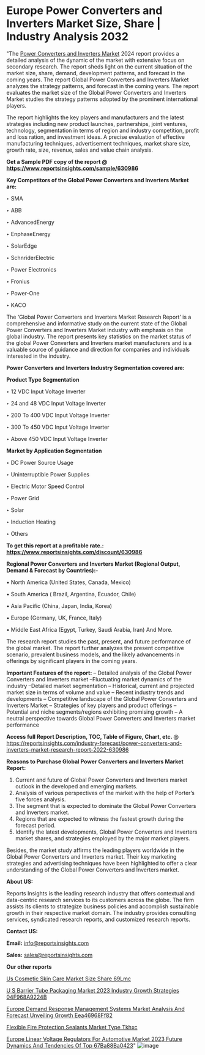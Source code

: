 # Europe Power Converters and Inverters Market Size, Share | Industry Analysis 2032

"The <a href=https://www.reportsinsights.com/sample/630986>Power Converters and Inverters Market</a> 2024 report provides a detailed analysis of the dynamic of the market with extensive focus on secondary research. The report sheds light on the current situation of the market size, share, demand, development patterns, and forecast in the coming years. The report Global Power Converters and Inverters Market analyzes the strategy patterns, and forecast in the coming years. The report evaluates the market size of the Global Power Converters and Inverters Market studies the strategy patterns adopted by the prominent international players.

The report highlights the key players and manufacturers and the latest strategies including new product launches, partnerships, joint ventures, technology, segmentation in terms of region and industry competition, profit and loss ration, and investment ideas. A precise evaluation of effective manufacturing techniques, advertisement techniques, market share size, growth rate, size, revenue, sales and value chain analysis.

<strong>Get a Sample PDF copy of the report @ <a href=https://www.reportsinsights.com/sample/630986 style=color:#0000ff;>https://www.reportsinsights.com/sample/630986</a></strong>

<strong>Key Competitors of the Global Power Converters and Inverters Market are:</strong>

‣ SMA

‣ ABB

‣ AdvancedEnergy

‣ EnphaseEnergy

‣ SolarEdge

‣ SchnriderElectric

‣ Power Electronics

‣ Fronius

‣ Power-One

‣ KACO

The ‘Global Power Converters and Inverters Market Research Report’ is a comprehensive and informative study on the current state of the Global Power Converters and Inverters Market industry with emphasis on the global industry. The report presents key statistics on the market status of the global Power Converters and Inverters market manufacturers and is a valuable source of guidance and direction for companies and individuals interested in the industry.

<strong>Power Converters and Inverters Industry Segmentation covered are:</strong>

<strong>Product Type Segmentation</strong>

‣    12 VDC Input Voltage Inverter

‣ 24 and 48 VDC Input Voltage Inverter

‣ 200 To 400 VDC Input Voltage Inverter

‣ 300 To 450 VDC Input Voltage Inverter

‣ Above 450 VDC Input Voltage Inverter

<strong>Market by Application Segmentation</strong>

‣   DC Power Source Usage

‣ Uninterruptible Power Supplies

‣ Electric Motor Speed Control

‣ Power Grid

‣ Solar

‣ Induction Heating

‣ Others

<strong>To get this report at a profitable rate.: <a href=https://www.reportsinsights.com/discount/630986 style=color:#0000ff;>https://www.reportsinsights.com/discount/630986</a></strong>

<strong>Regional Power Converters and Inverters Market (Regional Output, Demand &amp; Forecast by Countries):-</strong>

• North America (United States, Canada, Mexico)

• South America ( Brazil, Argentina, Ecuador, Chile)

• Asia Pacific (China, Japan, India, Korea)

• Europe (Germany, UK, France, Italy)

• Middle East Africa (Egypt, Turkey, Saudi Arabia, Iran) And More.

The research report studies the past, present, and future performance of the global market. The report further analyzes the present competitive scenario, prevalent business models, and the likely advancements in offerings by significant players in the coming years.

<strong>Important Features of the report:</strong>
– Detailed analysis of the Global Power Converters and Inverters market
–Fluctuating market dynamics of the industry
–Detailed market segmentation
– Historical, current and projected market size in terms of volume and value
– Recent industry trends and developments
– Competitive landscape of the Global Power Converters and Inverters Market
– Strategies of key players and product offerings
– Potential and niche segments/regions exhibiting promising growth
– A neutral perspective towards Global Power Converters and Inverters market performance

<strong>Access full Report Description, TOC, Table of Figure, Chart, etc. </strong>@   <a href=https://reportsinsights.com/industry-forecast/power-converters-and-inverters-market-research-report-2022-630986 style=color:#0000ff;>https://reportsinsights.com/industry-forecast/power-converters-and-inverters-market-research-report-2022-630986</a>

<strong>Reasons to Purchase Global Power Converters and Inverters Market Report:</strong>
1. Current and future of Global Power Converters and Inverters market outlook in the developed and emerging markets.
2. Analysis of various perspectives of the market with the help of Porter’s five forces analysis.
3. The segment that is expected to dominate the Global Power Converters and Inverters market.
4. Regions that are expected to witness the fastest growth during the forecast period.
5. Identify the latest developments, Global Power Converters and Inverters market shares, and strategies employed by the major market players.

Besides, the market study affirms the leading players worldwide in the Global Power Converters and Inverters market. Their key marketing strategies and advertising techniques have been highlighted to offer a clear understanding of the Global Power Converters and Inverters market.

<strong><strong>About US</strong>:</strong>

Reports Insights is the leading research industry that offers contextual and data-centric research services to its customers across the globe. The firm assists its clients to strategize business policies and accomplish sustainable growth in their respective market domain. The industry provides consulting services, syndicated research reports, and customized research reports.

<strong>Contact US:</strong>

<p class=><b>Email:</b> <a href=mailto:info@reportsinsights.com>info@reportsinsights.com</a></p>
<p class=><b>Sales:</b> <a href=mailto:sales@reportsinsights.com>sales@reportsinsights.com</a></p>

<strong>Our other reports</strong>

<a href=https://www.linkedin.com/pulse/us-cosmetic-skin-care-market-size-share-69lmc/>Us Cosmetic Skin Care Market Size Share 69Lmc</a>

<a href=https://medium.com/@shreyaw909/u-s-barrier-tube-packaging-market-2023-industry-growth-strategies-04f968a9224b>U S Barrier Tube Packaging Market 2023 Industry Growth Strategies 04F968A9224B</a>

<a href=https://medium.com/@singhaakesh50/europe-demand-response-management-systems-market-analysis-and-forecast-unveiling-growth-eea46968ff82>Europe Demand Response Management Systems Market Analysis And Forecast Unveiling Growth Eea46968Ff82</a>

<a href=https://www.linkedin.com/pulse/flexible-fire-protection-sealants-market-type-tkhxc/>Flexible Fire Protection Sealants Market Type Tkhxc</a>

<a href=https://medium.com/@g65914336/europe-linear-voltage-regulators-for-automotive-market-2023-future-dynamics-and-tendencies-of-top-67ba88ba0423>Europe Linear Voltage Regulators For Automotive Market 2023 Future Dynamics And Tendencies Of Top 67Ba88Ba0423</a>"
![image](https://github.com/aakesh123242/RIMarket/assets/158431203/3691d305-fd3f-4b36-aa03-b15f732871b0)
